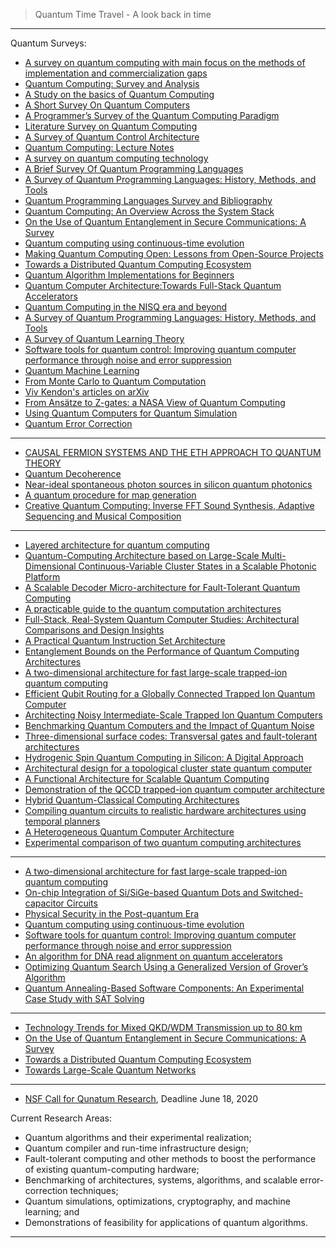 
> Quantum Time Travel - A look back in time

------------------------

Quantum Surveys:

- [A survey on quantum computing with main focus on the methods of implementation and commercialization gaps](https://ieeexplore.ieee.org/document/7476130)
- [Quantum Computing: Survey and Analysis](https://link.springer.com/article/10.1007/s10559-019-00107-w)
- [A Study on the basics of Quantum Computing](https://arxiv.org/vc/quant-ph/papers/0511/0511061v1.pdf)
- [A Short Survey On Quantum Computers](https://www.tandfonline.com/doi/abs/10.1080/1206212X.2006.11441807?journalCode=tjca20)
- [A Programmer’s Survey of the Quantum Computing Paradigm](https://interstices.info/wp-content/uploads/jalios/docs/application/pdf/quantum_computing.pdf)
- [Literature Survey on Quantum
Computing](https://acadpubl.eu/jsi/2018-118-5/articles/5/80.pdf)
- [A Survey of Quantum Control Architecture](https://www.cs.umd.edu/class/fall2019/cmsc657/projects/group_4.pdf)
- [Quantum Computing: Lecture Notes](https://homepages.cwi.nl/~rdewolf/qcnotes.pdf)
- [A survey on quantum computing technology](https://eprints.soton.ac.uk/430386/)
- [A Brief Survey Of Quantum
Programming Languages](https://www.mathstat.dal.ca/~selinger/papers/flops04-2up.pdf)
- [A Survey of Quantum Programming Languages:
History, Methods, and Tools ](https://arxiv.org/ftp/arxiv/papers/0804/0804.1118.pdf)
- [Quantum Programming Languages
Survey and Bibliography](http://ftp.dcs.glasgow.ac.uk/~simon/publications/QPLsurvey.pdf)
- [Quantum Computing: An Overview Across the System Stack](https://arxiv.org/pdf/1905.07240.pdf)
- [On the Use of Quantum Entanglement in Secure Communications: A Survey](https://arxiv.org/abs/2003.07907)
- [Quantum computing using continuous-time evolution](https://arxiv.org/abs/2004.00704)
- [Making Quantum Computing Open: Lessons from Open-Source Projects](https://arxiv.org/pdf/1902.00991.pdf)
- [Towards a Distributed Quantum Computing Ecosystem](https://arxiv.org/abs/2002.11808)
- [Quantum Algorithm Implementations for Beginners](https://arxiv.org/abs/1804.03719)
- [Quantum Computer Architecture:Towards Full-Stack Quantum Accelerators](https://arxiv.org/pdf/1903.09575.pdf)
- [Quantum Computing in the NISQ era and beyond](https://arxiv.org/pdf/1801.00862.pdf)
- [A Survey of Quantum Programming Languages: History, Methods, and Tools](https://arxiv.org/abs/0804.1118)
- [A Survey of Quantum Learning Theory](https://arxiv.org/abs/1701.06806)
- [Software tools for quantum control: Improving quantum computer performance through noise and error suppression](https://arxiv.org/abs/2001.04060)
- [Quantum Machine Learning](https://arxiv.org/pdf/1611.09347.pdf)
- [From Monte Carlo to Quantum Computation](https://arxiv.org/pdf/quant-ph/0112152.pdf)
- [Viv Kendon's articles on arXiv](https://arxiv.org/a/kendon_v_1.html)
- [From Ansätze to Z-gates: a NASA View of Quantum Computing](https://arxiv.org/abs/1905.02860)
- [Using Quantum Computers for Quantum Simulation](https://arxiv.org/abs/1004.5528)
- [Quantum Error Correction](https://arxiv.org/ftp/arxiv/papers/1910/1910.03672.pdf)

---------------------------
- [CAUSAL FERMION SYSTEMS AND THE
ETH APPROACH TO QUANTUM THEORY](https://arxiv.org/pdf/2004.11785.pdf)
- [Quantum Decoherence](https://arxiv.org/pdf/1911.06282.pdf)
- [Near-ideal spontaneous photon sources in silicon quantum photonics](https://arxiv.org/pdf/2005.09579.pdf)
- [A quantum procedure for map generation](https://arxiv.org/pdf/2005.10327.pdf)
- [Creative Quantum Computing: Inverse FFT
Sound Synthesis, Adaptive Sequencing and
Musical Composition](https://arxiv.org/ftp/arxiv/papers/2005/2005.05832.pdf)

------------

- [Layered architecture for quantum computing](https://arxiv.org/abs/1010.5022)
- [Quantum-Computing Architecture based on Large-Scale Multi-Dimensional Continuous-Variable Cluster States in a Scalable Photonic Platform](https://arxiv.org/abs/1909.05455)
- [A Scalable Decoder Micro-architecture for Fault-Tolerant Quantum Computing](https://arxiv.org/abs/2001.06598)
- [A practicable guide to the quantum computation architectures](https://arxiv.org/abs/1903.10739)
- [Full-Stack, Real-System Quantum Computer Studies: Architectural Comparisons and Design Insights](https://arxiv.org/abs/1905.11349)
- [A Practical Quantum Instruction Set Architecture](https://arxiv.org/pdf/1608.03355.pdf)
- [Entanglement Bounds on the Performance of Quantum Computing Architectures](https://arxiv.org/abs/1908.04802)
- [A two-dimensional architecture for fast large-scale trapped-ion quantum computing](https://arxiv.org/abs/2004.11608)
- [Efficient Qubit Routing for a Globally Connected Trapped Ion Quantum Computer](https://arxiv.org/abs/2002.12782)
- [Architecting Noisy Intermediate-Scale Trapped Ion Quantum Computers](https://arxiv.org/abs/2004.04706)
- [Benchmarking Quantum Computers and the Impact of Quantum Noise](https://arxiv.org/abs/1912.00546)
- [Three-dimensional surface codes: Transversal gates and fault-tolerant architectures](https://arxiv.org/abs/1801.04255)
- [Hydrogenic Spin Quantum Computing in Silicon: A Digital Approach](https://arxiv.org/abs/quant-ph/0206159)
- [Architectural design for a topological cluster state quantum computer](https://arxiv.org/abs/0808.1782)
- [A Functional Architecture for Scalable Quantum
Computing](http://willzeng.com/shared/functional_architecture_final_ICRC.pdf)
- [Demonstration of the QCCD trapped-ion quantum computer architecture](https://www.honeywell.com/content/dam/honeywell/files/Beta_10_Quantum_3_3_2020.pdf)
- [Hybrid Quantum-Classical Computing Architectures](https://sc18.supercomputing.org/proceedings/workshops/workshop_files/ws_pmes110s1-file1.pdf)
- [Compiling quantum circuits to realistic hardware architectures using temporal planners](https://iopscience.iop.org/article/10.1088/2058-9565/aaa331/meta)
- [A Heterogeneous Quantum Computer Architecture](https://ce-publications.et.tudelft.nl/publications/1548_a_heterogeneous_quantum_computer_architecture.pdf)
- [Experimental comparison of two quantum computing architectures](https://www.pnas.org/content/114/13/3305)


-------------

- [A two-dimensional architecture for fast large-scale trapped-ion quantum computing](https://arxiv.org/pdf/2004.11608.pdf)
- [On-chip Integration of Si/SiGe-based Quantum Dots and
Switched-capacitor Circuits](https://arxiv.org/pdf/2005.03851.pdf)
- [Physical Security in the Post-quantum Era](https://arxiv.org/pdf/2005.04344.pdf)
- [Quantum computing using
continuous-time evolution
](https://arxiv.org/pdf/2004.00704.pdf)
- [Software tools for quantum control: Improving quantum computer performance
through noise and error suppression](https://arxiv.org/pdf/2001.04060.pdf)
- [An algorithm for DNA read alignment on quantum accelerators](https://arxiv.org/pdf/1909.05563.pdf)
- [Optimizing Quantum Search Using a Generalized Version of Grover’s Algorithm](https://arxiv.org/pdf/2005.06468.pdf)
- [Quantum Annealing-Based Software Components:
An Experimental Case Study with SAT Solving](https://arxiv.org/pdf/2005.05465.pdf)

---------

- [Technology Trends for Mixed QKD/WDM
Transmission up to 80 km](https://arxiv.org/pdf/2005.02486.pdf)
- [On the Use of Quantum Entanglement in Secure
Communications: A Survey](https://arxiv.org/pdf/2003.07907.pdf)
- [Towards a Distributed Quantum Computing Ecosystem](https://arxiv.org/pdf/2002.11808.pdf)
- [Towards Large-Scale Quantum Networks](https://arxiv.org/abs/1909.08396)



------------------
- [NSF Call for Qunatum Research](https://www.nsf.gov/pubs/2020/nsf20073/nsf20073.jsp), Deadline June 18, 2020

Current Research Areas:

- Quantum algorithms and their experimental realization;
- Quantum compiler and run-time infrastructure design;
- Fault-tolerant computing and other methods to boost the performance of existing quantum-computing hardware;
- Benchmarking of architectures, systems, algorithms, and scalable error-correction techniques;
- Quantum simulations, optimizations, cryptography, and machine learning; and
- Demonstrations of feasibility for applications of quantum algorithms.

-----------------
